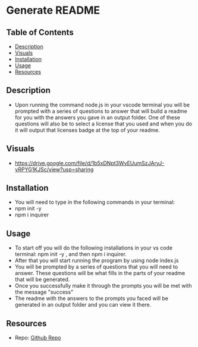 # Generate README

## Table of Contents
- [Description](#Desription)
- [Visuals](#Visuals)
- [Installation](#installation)
- [Usage](#usage)
- [Resources](#resources)

## Description
- Upon running the command node.js in your vscode terminal you will be prompted with a series of questions to answer that will build a readme for you with the answers you gave in an output folder. One of these questions will also be to select a license that you used and when you do it will output that licenses badge at the top of your readme. 

## Visuals
- https://drive.google.com/file/d/1b5xDNpt3WvEUumSzJAryJ-vRPYG1KJSc/view?usp=sharing

## Installation
- You will need to type in the following commands in your terminal:
- npm init -y 
- npm i inquirer

## Usage
- To start off you will do the following installations in your vs code terminal: npm init -y , and then npm i inquirer. 
- After that you will start running the program by using node index.js
- You will be prompted by a series of questions that you will need to answer. These questions will be what fills in the parts of your readme that will be generated. 
- Once you successfully make it through the prompts you will be met with the message "success"
- The readme with the answers to the prompts you faced will be generated in an output folder and you can view it there.

## Resources
- Repo: [Github Repo](https://github.com/codytheroux96/generate-readme)



